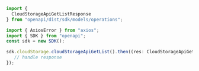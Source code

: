 <!-- Start SDK Example Usage -->
```typescript
import {
  CloudStorageApiGetListResponse
} from "openapi/dist/sdk/models/operations";

import { AxiosError } from "axios";
import { SDK } from "openapi";
const sdk = new SDK();

sdk.cloudStorage.cloudStorageApiGetList().then((res: CloudStorageApiGetListResponse | AxiosError) => {
   // handle response
});
```
<!-- End SDK Example Usage -->